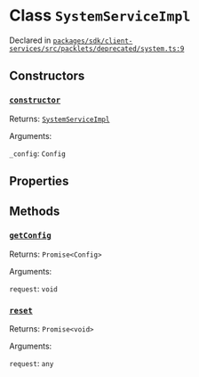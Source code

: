 # Class `SystemServiceImpl`
Declared in [`packages/sdk/client-services/src/packlets/deprecated/system.ts:9`](https://github.com/dxos/protocols/blob/main/packages/sdk/client-services/src/packlets/deprecated/system.ts#L9)




## Constructors
### [`constructor`](https://github.com/dxos/protocols/blob/main/packages/sdk/client-services/src/packlets/deprecated/system.ts#L10)


Returns: [`SystemServiceImpl`](/api/@dxos/client-services/classes/SystemServiceImpl)

Arguments: 

`_config`: `Config`

## Properties


## Methods
### [`getConfig`](https://github.com/dxos/protocols/blob/main/packages/sdk/client-services/src/packlets/deprecated/system.ts#L12)


Returns: `Promise<Config>`

Arguments: 

`request`: `void`
### [`reset`](https://github.com/dxos/protocols/blob/main/packages/sdk/client-services/src/packlets/deprecated/system.ts#L16)


Returns: `Promise<void>`

Arguments: 

`request`: `any`